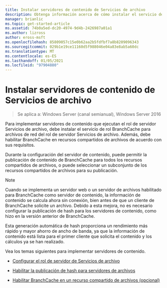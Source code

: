 ```yaml
---
title: Instalar servidores de contenido de Servicios de archivo
description: Obtenga información acerca de cómo instalar el servicio de rol BranchCache para archivos de red del rol de servidor servicios de archivo y habilitar BranchCache en recursos compartidos de archivos de acuerdo con sus requisitos.
manager: brianlic
ms.topic: get-started-article
ms.assetid: 74b0a5ed-dc20-4974-9d4b-2426987a01a1
ms.author: lizross
author: eross-msft
ms.openlocfilehash: 85809057c15e0b62aa2b5fdfbf7a8b8209096343
ms.sourcegitcommit: 029b1e19ce11160d5f988046e04a83e8ab5a60dc
ms.translationtype: MT
ms.contentlocale: es-ES
ms.lasthandoff: 01/05/2021
ms.locfileid: "97904880"
---
```

# <a name="install-file-services-content-servers"></a>Instalar servidores de contenido de Servicios de archivo

>Se aplica a: Windows Server (canal semianual), Windows Server 2016

Para implementar servidores de contenido que ejecutan el rol de servidor Servicios de archivo, debe instalar el servicio de rol BranchCache para archivos de red del rol de servidor Servicios de archivo. Además, debe habilitar BranchCache en recursos compartidos de archivos de acuerdo con sus requisitos.

Durante la configuración del servidor de contenido, puede permitir la publicación de contenido de BranchCache para todos los recursos compartidos de archivos, o puede seleccionar un subconjunto de los recursos compartidos de archivos para su publicación.

> [!NOTE]
> Cuando se implementa un servidor web o un servidor de archivos habilitado para BranchCache como servidor de contenido, la información de contenido se calcula ahora sin conexión, bien antes de que un cliente de BranchCache solicite un archivo. Debido a esta mejora, no es necesario configurar la publicación de hash para los servidores de contenido, como hizo en la versión anterior de BranchCache.
>
> Esta generación automática de hash proporciona un rendimiento más rápido y mayor ahorro de ancho de banda, ya que la información de contenido está lista para el primer cliente que solicita el contenido y los cálculos ya se han realizado.

Vea los temas siguientes para implementar servidores de contenido.

-   [Configurar el rol de servidor de Servicios de archivo](../../branchcache/deploy/Configure-the-File-Services-server-role.md)

-   [Habilitar la publicación de hash para servidores de archivos](../../branchcache/deploy/Enable-Hash-Publication-for-File-Servers.md)

-   [Habilitar BranchCache en un recurso compartido de archivos &#40;opcional&#41;](../../branchcache/deploy/enable-bc-on-file-share.md)



